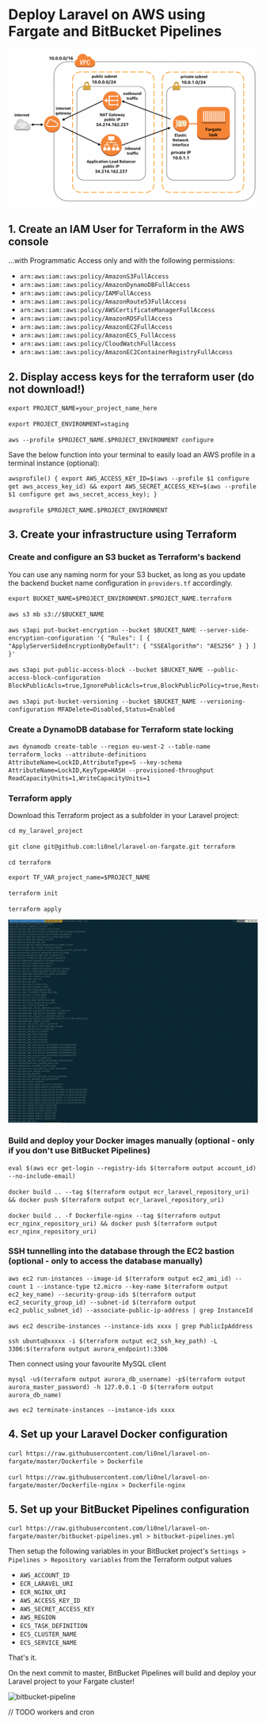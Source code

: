 # Deploy Laravel on AWS using Fargate and BitBucket Pipelines

![infrastructure-overview](images/infrastructure.png)

## 1. Create an IAM User for Terraform in the AWS console
...with Programmatic Access only and with the following permissions:

- `arn:aws:iam::aws:policy/AmazonS3FullAccess`
- `arn:aws:iam::aws:policy/AmazonDynamoDBFullAccess`
- `arn:aws:iam::aws:policy/IAMFullAccess`
- `arn:aws:iam::aws:policy/AmazonRoute53FullAccess`
- `arn:aws:iam::aws:policy/AWSCertificateManagerFullAccess`
- `arn:aws:iam::aws:policy/AmazonRDSFullAccess`
- `arn:aws:iam::aws:policy/AmazonEC2FullAccess`
- `arn:aws:iam::aws:policy/AmazonECS_FullAccess`
- `arn:aws:iam::aws:policy/CloudWatchFullAccess`
- `arn:aws:iam::aws:policy/AmazonEC2ContainerRegistryFullAccess`


## 2. Display access keys for the terraform user (do not download!)
```
export PROJECT_NAME=your_project_name_here

export PROJECT_ENVIRONMENT=staging

aws --profile $PROJECT_NAME.$PROJECT_ENVIRONMENT configure
```

Save the below function into your terminal to easily load an AWS profile in a terminal instance (optional):
```
awsprofile() { export AWS_ACCESS_KEY_ID=$(aws --profile $1 configure get aws_access_key_id) && export AWS_SECRET_ACCESS_KEY=$(aws --profile $1 configure get aws_secret_access_key); }

awsprofile $PROJECT_NAME.$PROJECT_ENVIRONMENT
```

## 3. Create your infrastructure using Terraform

### Create and configure an S3 bucket as Terraform's backend
You can use any naming norm for your S3 bucket, as long as you update the backend bucket name configuration in `providers.tf` accordingly.

```
export BUCKET_NAME=$PROJECT_ENVIRONMENT.$PROJECT_NAME.terraform

aws s3 mb s3://$BUCKET_NAME

aws s3api put-bucket-encryption --bucket $BUCKET_NAME --server-side-encryption-configuration '{ "Rules": [ { "ApplyServerSideEncryptionByDefault": { "SSEAlgorithm": "AES256" } } ] }'

aws s3api put-public-access-block --bucket $BUCKET_NAME --public-access-block-configuration BlockPublicAcls=true,IgnorePublicAcls=true,BlockPublicPolicy=true,RestrictPublicBuckets=true

aws s3api put-bucket-versioning --bucket $BUCKET_NAME --versioning-configuration MFADelete=Disabled,Status=Enabled
```

### Create a DynamoDB database for Terraform state locking
```
aws dynamodb create-table --region eu-west-2 --table-name terraform_locks --attribute-definitions AttributeName=LockID,AttributeType=S --key-schema AttributeName=LockID,KeyType=HASH --provisioned-throughput ReadCapacityUnits=1,WriteCapacityUnits=1
```

### Terraform apply
Download this Terraform project as a subfolder in your Laravel project:
```
cd my_laravel_project

git clone git@github.com:li0nel/laravel-on-fargate.git terraform

cd terraform
```

```
export TF_VAR_project_name=$PROJECT_NAME

terraform init

terraform apply
```

![terraform-state](images/terraform-state.png)

### Build and deploy your Docker images manually (optional - only if you don't use BitBucket Pipelines)
```
eval $(aws ecr get-login --registry-ids $(terraform output account_id) --no-include-email)

docker build .. --tag $(terraform output ecr_laravel_repository_uri) && docker push $(terraform output ecr_laravel_repository_uri)

docker build .. -f Dockerfile-nginx --tag $(terraform output ecr_nginx_repository_uri) && docker push $(terraform output ecr_nginx_repository_uri)
```

### SSH tunnelling into the database through the EC2 bastion (optional - only to access the database manually)
```
aws ec2 run-instances --image-id $(terraform output ec2_ami_id) --count 1 --instance-type t2.micro --key-name $(terraform output ec2_key_name) --security-group-ids $(terraform output ec2_security_group_id) --subnet-id $(terraform output ec2_public_subnet_id) --associate-public-ip-address | grep InstanceId

aws ec2 describe-instances --instance-ids xxxx | grep PublicIpAddress
```

```
ssh ubuntu@xxxxx -i $(terraform output ec2_ssh_key_path) -L 3306:$(terraform output aurora_endpoint):3306
```

Then connect using your favourite MySQL client
```
mysql -u$(terraform output aurora_db_username) -p$(terraform output aurora_master_password) -h 127.0.0.1 -D $(terraform output aurora_db_name)
```

```
aws ec2 terminate-instances --instance-ids xxxx
```

## 4. Set up your Laravel Docker configuration

```
curl https://raw.githubusercontent.com/li0nel/laravel-on-fargate/master/Dockerfile > Dockerfile

curl https://raw.githubusercontent.com/li0nel/laravel-on-fargate/master/Dockerfile-nginx > Dockerfile-nginx
```

## 5. Set up your BitBucket Pipelines configuration

```
curl https://raw.githubusercontent.com/li0nel/laravel-on-fargate/master/bitbucket-pipelines.yml > bitbucket-pipelines.yml
```

Then setup the following variables in your BitBucket project's `Settings > Pipelines > Repository variables` from the Terraform output values

- `AWS_ACCOUNT_ID`
- `ECR_LARAVEL_URI`
- `ECR_NGINX_URI`
- `AWS_ACCESS_KEY_ID`
- `AWS_SECRET_ACCESS_KEY`
- `AWS_REGION`
- `ECS_TASK_DEFINITION`
- `ECS_CLUSTER_NAME`
- `ECS_SERVICE_NAME`

That's it.

On the next commit to master, BitBucket Pipelines will build and deploy your Laravel project to your Fargate cluster!

![bitbucket-pipeline](images/bitbucket-pipeline.png)

// TODO workers and cron